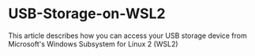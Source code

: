 # USB-Storage-on-WSL2
This article describes how you can access your USB storage device from Microsoft's Windows Subsystem for Linux 2 (WSL2)
